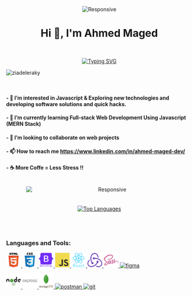 
<!---
amaged1896/amaged1896 is a ✨ special ✨ repository because its `README.md` (this file) appears on your GitHub profile.
You can click the Preview link to take a look at your changes.
--->

<div align="center">
  <img alt="Responsive" width="750" src="https://redblink.com/wp-content/uploads/2019/07/1-OF0xEMkWBv-69zvmNs6RDQ.gif" />
</div>

<h1 align="center">Hi 👋, I'm Ahmed Maged</h1>
<br>
<div align="center">
  
[![Typing SVG](https://readme-typing-svg.herokuapp.com?font=Fira+Code&duration=3000&pause=1000&center=true&vCenter=true&width=435&lines=Software+Developer;MERN+Stack+Developer;React+Developer;Node.js+Developer)](https://git.io/typing-svg)



<p align="left"> <img src="https://komarev.com/ghpvc/?username=ziadeleraky&label=Profile%20views&color=0e75b6&style=flat" alt="ziadeleraky" /> </p>
<br>
</div>

#### - 👀 I’m interested in Javascript & Exploring new technologies and developing software solutions and quick hacks.
#### - 🌱 I’m currently learning Full-stack Web Development Using Javascript (MERN Stack)
#### - 💞️ I’m looking to collaborate on web projects
#### - 📫 How to reach me https://www.linkedin.com/in/ahmed-maged-dev/

#### - :coffee: More Coffe = Less Stress !!
<br>


  
<div align="center">
  <img align="right" alt="Responsive" width="450" src="https://media.tenor.com/UttC4AITYR4AAAAd/full-stack-developer.gif" />
</div>

<br>
<br>
<br>

 <div align="center">
  <a href="https://github.com/amaged1896">
    <img align="center" alt="Top Languages" src="https://github-readme-stats.anuraghazra1.vercel.app/api/top-langs/?username=amaged1896&layout=compact&theme=radical&langs_count=6" />
  </a>
 </div>

<br>
<br>
<br>

<h3 align="left">Languages and Tools:</h3>
<p align="left"> <a href="https://www.w3.org/html/" target="_blank" rel="noreferrer"> <img src="https://raw.githubusercontent.com/devicons/devicon/master/icons/html5/html5-original-wordmark.svg" alt="html5" width="40" height="40"/> </a>
   <a href="https://www.w3schools.com/css/" target="_blank" rel="noreferrer"> <img src="https://raw.githubusercontent.com/devicons/devicon/master/icons/css3/css3-original-wordmark.svg" alt="css3" width="40" height="40"/> </a>
   <a href="https://getbootstrap.com" target="_blank" rel="noreferrer"> <img src="https://raw.githubusercontent.com/devicons/devicon/master/icons/bootstrap/bootstrap-plain-wordmark.svg" alt="bootstrap" width="40" height="40"/> </a>
   <a href="https://developer.mozilla.org/en-US/docs/Web/JavaScript" target="_blank" rel="noreferrer"> <img src="https://raw.githubusercontent.com/devicons/devicon/master/icons/javascript/javascript-original.svg" alt="javascript" width="40" height="40"/> </a>
 <a href="https://reactjs.org/" target="_blank" rel="noreferrer"> <img src="https://raw.githubusercontent.com/devicons/devicon/master/icons/react/react-original-wordmark.svg" alt="react" width="40" height="40"/> </a> <a href="https://redux.js.org" target="_blank" rel="noreferrer"> <img src="https://raw.githubusercontent.com/devicons/devicon/master/icons/redux/redux-original.svg" alt="redux" width="40" height="40"/> </a> <a href="https://sass-lang.com" target="_blank" rel="noreferrer"> <img src="https://raw.githubusercontent.com/devicons/devicon/master/icons/sass/sass-original.svg" alt="sass" width="40" height="40"/> <a href="https://www.figma.com/" target="_blank" rel="noreferrer"> <img src="https://www.vectorlogo.zone/logos/figma/figma-icon.svg" alt="figma" width="40" height="40"/> </a> 
  
   <a href="https://nodejs.org" target="_blank" rel="noreferrer"> <img src="https://raw.githubusercontent.com/devicons/devicon/master/icons/nodejs/nodejs-original-wordmark.svg" alt="nodejs" width="40" height="40"/> </a>
    <a href="https://expressjs.com" target="_blank" rel="noreferrer"> <img src="https://raw.githubusercontent.com/devicons/devicon/master/icons/express/express-original-wordmark.svg" alt="express" width="40" height="40"/> </a>   <a href="https://www.mongodb.com/" target="_blank" rel="noreferrer"> <img src="https://raw.githubusercontent.com/devicons/devicon/master/icons/mongodb/mongodb-original-wordmark.svg" alt="mongodb" width="40" height="40"/> </a><a href="https://postman.com" target="_blank" rel="noreferrer"> <img src="https://www.vectorlogo.zone/logos/getpostman/getpostman-icon.svg" alt="postman" width="40" height="40"/> </a> <a href="https://git-scm.com/" target="_blank" rel="noreferrer"> <img src="https://www.vectorlogo.zone/logos/git-scm/git-scm-icon.svg" alt="git" width="40" height="40"/> </a>  </p>
